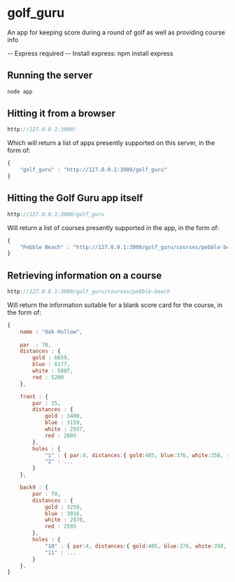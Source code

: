 # golf_guru
An app for keeping score during a round of golf as well as providing course info

-- Express required --
Install express: npm install express

## Running the server
```javascript
node app
```

## Hitting it from a browser
```javascript
http://127.0.0.1:3000/
```
Which will return a list of apps presently supported on this server, in the form of:

```javascript
{
    "golf_guru" : "http://127.0.0.1:3000/golf_guru"
}
```

## Hitting the Golf Guru app itself
```javascript
http://127.0.0.1:3000/golf_guru
```
Will return a list of courses presently supported in the app, in the form of:
```javascript
{
    "Pebble Beach" : "http://127.0.0.1:3000/golf_guru/courses/pebble-beach"
}
```
## Retrieving information on a course
```javascript
http://127.0.0.1:3000/golf_guru/courses/pebble-beach
```
Will return the information suitable for a blank score card for the course, in the form of:
```javascript
{
    name : "Oak Hollow",
    
    par  : 70,
    distances : { 
        gold : 6659,
        blue : 6177,
        white : 5807,
        red : 5200
    },

    front : {
        par : 35,
        distances : {
            gold : 3400,
            blue : 3159,
            white : 2937,
            red : 2605
        },
        holes : {
            "1" : { par:4, distances:{ gold:405, blue:376, white:358, red:315 } },
            "2" : ...
        }
    },

    back9 : {
        par : 70,
        distances : {
            gold : 3259,
            blue : 3018,
            white : 2870,
            red : 2595
        },
        holes : {
            "10" : { par:4, distances:{ gold:405, blue:376, white:358, red:315 } },
            "11" : ...
        }
    },
}
```
